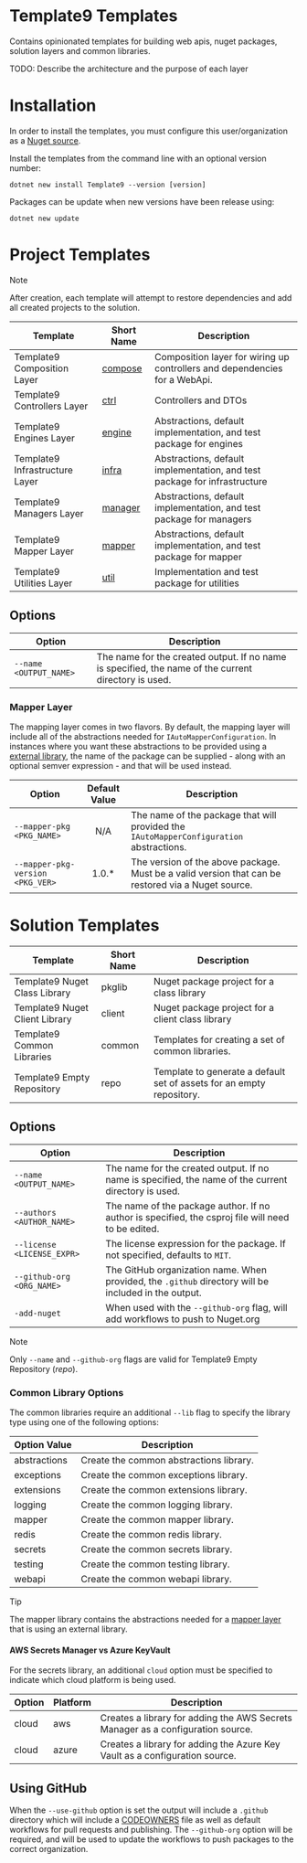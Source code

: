 # Template9 Templates

Contains opinionated templates for building web apis, nuget packages, solution layers and common libraries.

TODO: Describe the architecture and the purpose of each layer

# Installation

In order to install the templates, you must configure this user/organization as a [Nuget source](https://docs.github.com/en/packages/working-with-a-github-packages-registry/working-with-the-nuget-registry).

Install the templates from the command line with an optional version number:

```
dotnet new install Template9 --version [version]
```

Packages can be update when new versions have been release using:

```
dotnet new update
```

# Project Templates

> [!NOTE]
> After creation, each template will attempt to restore dependencies and add all created projects to the solution.

| Template                       | Short Name  | Description                                                                |
|--------------------------------|-------------|----------------------------------------------------------------------------|
| Template9 Composition Layer    | [compose]() | Composition layer for wiring up controllers and dependencies for a WebApi. |
| Template9 Controllers Layer    | [ctrl]()    | Controllers and DTOs                                                       |
| Template9 Engines Layer        | [engine]()  | Abstractions, default implementation, and test package for engines         |
| Template9 Infrastructure Layer | [infra]()   | Abstractions, default implementation, and test package for infrastructure  |
| Template9 Managers Layer       | [manager]() | Abstractions, default implementation, and test package for managers        |
| Template9 Mapper Layer         | [mapper]()  | Abstractions, default implementation, and test package for mapper          |
| Template9 Utilities Layer      | [util]()    | Implementation and test package for utilities                              |

## Options

| Option                 | Description                                                                                          |
|------------------------|------------------------------------------------------------------------------------------------------|
| `--name <OUTPUT_NAME>` | The name for the created output. If no name is specified, the name of the current directory is used. |

### Mapper Layer

The mapping layer comes in two flavors. By default, the mapping layer will include all of the abstractions needed for `IAutoMapperConfiguration`. In instances where you want these abstractions to be provided using a [external library](), the name of the package can be supplied - along with an optional semver expression - and that will be used instead.

| Option                           | Default Value | Description                                                                                        |
|----------------------------------|:-------------:|----------------------------------------------------------------------------------------------------|
| `--mapper-pkg <PKG_NAME>`        | N/A           | The name of the package that will provided the `IAutoMapperConfiguration` abstractions.            |
| `--mapper-pkg-version <PKG_VER>` | 1.0.*         | The version of the above package. Must be a valid version that can be restored via a Nuget source. |

# Solution Templates

| Template                       | Short Name | Description                                                               |
|--------------------------------|------------|---------------------------------------------------------------------------|
| Template9 Nuget Class Library  | pkglib     | Nuget package project for a class library                                 |
| Template9 Nuget Client Library | client     | Nuget package project for a client class library                          |
| Template9 Common Libraries     | common     | Templates for creating a set of common libraries.                         |
| Template9 Empty Repository     | repo       | Template to generate a default set of assets for an empty repository.     |

## Options

| Option                     | Description                                                                                          |
|----------------------------|------------------------------------------------------------------------------------------------------|
| `--name <OUTPUT_NAME>`     | The name for the created output. If no name is specified, the name of the current directory is used. |
| `--authors <AUTHOR_NAME>`  | The name of the package author. If no author is specified, the csproj file will need to be edited.   |
| `--license <LICENSE_EXPR>` | The license expression for the package. If not specified, defaults to `MIT`.                         |
| `--github-org <ORG_NAME>`  | The GitHub organization name. When provided, the `.github` directory will be included in the output. |
| `-add-nuget`               | When used with the `--github-org` flag, will add workflows to push to Nuget.org                      |

> [!NOTE]
> Only `--name` and `--github-org` flags are valid for Template9 Empty Repository (*repo*).

### Common Library Options

The common libraries require an additional `--lib` flag to specify the library type using one of the following options:

| Option Value | Description                             |
|--------------|-----------------------------------------|
| abstractions | Create the common abstractions library. |
| exceptions   | Create the common exceptions library.   |
| extensions   | Create the common extensions library.   |
| logging      | Create the common logging library.      |
| mapper       | Create the common mapper library.       |
| redis        | Create the common redis library.        |
| secrets      | Create the common secrets library.      |
| testing      | Create the common testing library.      |
| webapi       | Create the common webapi library.       |

> [!TIP]
> The mapper library contains the abstractions needed for a [mapper layer](#mapper-layer) that is using an external library.

#### AWS Secrets Manager vs Azure KeyVault

For the secrets library, an additional `cloud` option must be specified to indicate which cloud platform is being used.

| Option | Platform | Description                                                                     |
|--------|----------|---------------------------------------------------------------------------------|
| cloud  | aws      | Creates a library for adding the AWS Secrets Manager as a configuration source. |
| cloud  | azure    | Creates a library for adding the Azure Key Vault as a configuration source.     |

## Using GitHub

When the `--use-github` option is set the output will include a `.github` directory which will include a [CODEOWNERS](https://docs.github.com/en/repositories/managing-your-repositorys-settings-and-features/customizing-your-repository/about-code-owners) file as well as default workflows for pull requests and publishing. The `--github-org` option will be required, and will be used to update the workflows to push packages to the correct organization.